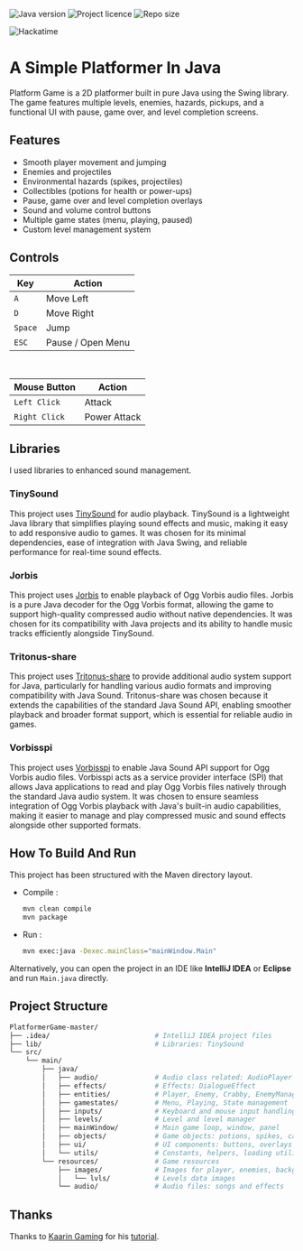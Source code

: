 ![Java version](https://img.shields.io/badge/Java-^23.0.2-orange?style=for-the-badge)
![Project licence](https://img.shields.io/github/license/NamelessProj/PlatformerGame?style=for-the-badge)
![Repo size](https://img.shields.io/github/repo-size/NamelessProj/PlatformerGame?style=for-the-badge)

![Hackatime](https://hackatime-badge.hackclub.com/U091MLPEJ3D/PlatformerGame?style=for-the-badge&logo=hackclub&logoColor=white)

# A Simple Platformer In Java
Platform Game is a 2D platformer built in pure Java using the Swing library.
The game features multiple levels, enemies, hazards, pickups, and a functional UI with pause, game over, and level completion screens.

## Features
- Smooth player movement and jumping
- Enemies and projectiles
- Environmental hazards (spikes, projectiles)
- Collectibles (potions for health or power-ups)
- Pause, game over and level completion overlays
- Sound and volume control buttons
- Multiple game states (menu, playing, paused)
- Custom level management system

## Controls
| __Key__ | __Action__        |
|---------|-------------------|
| `A`     | Move Left         |
| `D`     | Move Right        |
| `Space` | Jump              |
| `ESC`   | Pause / Open Menu |

</br>

| __Mouse Button__ | __Action__        |
|------------------|-------------------|
| `Left Click`     | Attack            |
| `Right Click`    | Power Attack      |

## Libraries
I used libraries to enhanced sound management.

### TinySound
This project uses [TinySound](https://github.com/finnkuusisto/TinySound) for audio playback. TinySound is a lightweight Java library that simplifies playing sound effects and music, making it easy to add responsive audio to games. It was chosen for its minimal dependencies, ease of integration with Java Swing, and reliable performance for real-time sound effects.

### Jorbis
This project uses [Jorbis](https://github.com/ymnk/jorbis) to enable playback of Ogg Vorbis audio files. Jorbis is a pure Java decoder for the Ogg Vorbis format, allowing the game to support high-quality compressed audio without native dependencies. It was chosen for its compatibility with Java projects and its ability to handle music tracks efficiently alongside TinySound.

### Tritonus-share
This project uses [Tritonus-share](http://www.tritonus.org/) to provide additional audio system support for Java, particularly for handling various audio formats and improving compatibility with Java Sound. Tritonus-share was chosen because it extends the capabilities of the standard Java Sound API, enabling smoother playback and broader format support, which is essential for reliable audio in games.

### Vorbisspi
This project uses [Vorbisspi](https://github.com/irgsmirx/vorbisspi) to enable Java Sound API support for Ogg Vorbis audio files. Vorbisspi acts as a service provider interface (SPI) that allows Java applications to read and play Ogg Vorbis files natively through the standard Java audio system. It was chosen to ensure seamless integration of Ogg Vorbis playback with Java's built-in audio capabilities, making it easier to manage and play compressed music and sound effects alongside other supported formats.

## How To Build And Run
This project has been structured with the Maven directory layout.

- Compile :
    ```bash
    mvn clean compile
    mvn package
    ```
- Run :
    ```bash
    mvn exec:java -Dexec.mainClass="mainWindow.Main"
    ```
Alternatively, you can open the project in an IDE like __IntelliJ IDEA__ or __Eclipse__ and run `Main.java` directly.

## Project Structure
```bash
PlatformerGame-master/
├── .idea/                          # IntelliJ IDEA project files
├── lib/                            # Libraries: TinySound
└── src/
    └── main/
        ├── java/
        │   ├── audio/              # Audio class related: AudioPlayer
        │   ├── effects/            # Effects: DialogueEffect
        │   ├── entities/           # Player, Enemy, Crabby, EnemyManager, etc.
        │   ├── gamestates/         # Menu, Playing, State management
        │   ├── inputs/             # Keyboard and mouse input handling
        │   ├── levels/             # Level and level manager
        │   ├── mainWindow/         # Main game loop, window, panel
        │   ├── objects/            # Game objects: potions, spikes, cannons, etc.
        │   ├── ui/                 # UI components: buttons, overlays
        │   └── utils/              # Constants, helpers, loading utilities
        └── resources/              # Game resources
            ├── images/             # Images for player, enemies, backgrounds, etc.
            │   └── lvls/           # Levels data images
            └── audio/              # Audio files: songs and effects
```

## Thanks
Thanks to [Kaarin Gaming](https://github.com/KaarinGaming) for his [tutorial](https://www.youtube.com/watch?v=6_N8QZ47toY&list=PL4rzdwizLaxYmltJQRjq18a9gsSyEQQ-0).